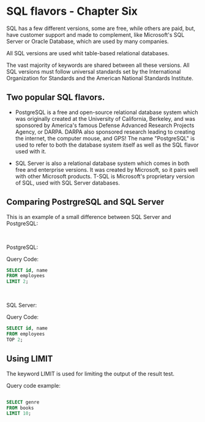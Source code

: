 <h1>SQL flavors - Chapter Six</h1>

SQL has a few different versions, some are free, while others are paid, but, have customer support and made to complement, like Microsoft's SQL Server or Oracle Database, which are used by many companies. 

All SQL versions are used whit table-based relational databases.

The vast majority of keywords are shared between all these versions. All SQL versions must follow universal standards set by the International Organization for Standards and the American National Standards Institute. 


<h2> Two popular SQL flavors.</h2>

- PostgreSQL is a free and open-source relational database system which was originally created at the University of California, Berkeley, and was sponsored by America's famous Defense Advanced Research Projects Agency, or DARPA. DARPA also sponsored research leading to creating the internet, the computer mouse, and GPS! The name "PostgreSQL" is used to refer to both the database system itself as well as the SQL flavor used with it. 

- SQL Server is also a relational database system which comes in both free and enterprise versions. It was created by Microsoft, so it pairs well with other Microsoft products. T-SQL is Microsoft's proprietary version of SQL, used with SQL Server databases.



<h2> Comparing PostrgreSQL and SQL Server</h2>

This is an example of a small difference between SQL Server and PostgreSQL: 

<br>

PostgreSQL:

Query Code:

````SQL
SELECT id, name
FROM employees
LIMIT 2;

````
<br>


SQL Server:


Query Code:

````SQL
SELECT id, name
FROM employees
TOP 2;

````

<h2> Using LIMIT </h2>

The keyword LIMIT is used for limiting the output of the result test.

Query code example:

````SQL

SELECT genre
FROM books
LIMIT 10;

````
